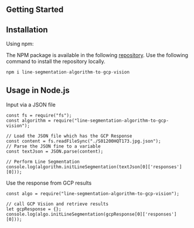 ## Getting Started

## Installation

Using npm:

The NPM package is available in the following [repository](https://www.npmjs.com/package/line-segmentation-algorithm-to-gcp-vision). Use the following command to install the repository locally.

```js
npm i line-segmentation-algorithm-to-gcp-vision
```

## Usage in Node.js

Input via a JSON file
```JS
const fs = require("fs");
const algorithm = require("line-segmentation-algorithm-to-gcp-vision");

// Load the JSON file which has the GCP Response
const content = fs.readFileSync("./S01200HQT173.jpg.json");
// Parse the JSON fine to a variable
const textJson = JSON.parse(content);

// Perform Line Segmentation
console.log(algorithm.initLineSegmentation(textJson[0]['responses'][0]));
```

Use the response from GCP results

```JS
const algo = require("line-segmentation-algorithm-to-gcp-vision");

// call GCP Vision and retrieve results
let gcpResponse = {};
console.log(algo.initLineSegmentation(gcpResponse[0]['responses'][0]));
```

